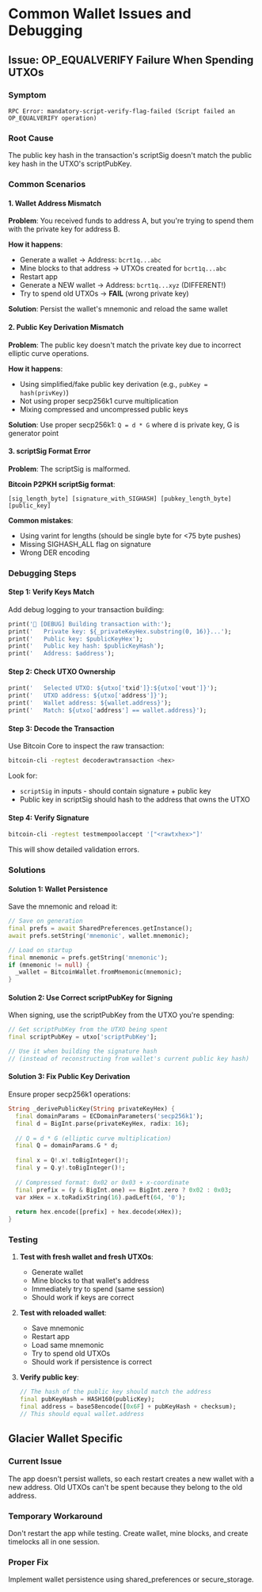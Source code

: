# Common Wallet Issues and Debugging

## Issue: OP_EQUALVERIFY Failure When Spending UTXOs

### Symptom
```
RPC Error: mandatory-script-verify-flag-failed (Script failed an OP_EQUALVERIFY operation)
```

### Root Cause
The public key hash in the transaction's scriptSig doesn't match the public key hash in the UTXO's scriptPubKey.

### Common Scenarios

#### 1. Wallet Address Mismatch
**Problem**: You received funds to address A, but you're trying to spend them with the private key for address B.

**How it happens**:
- Generate a wallet → Address: `bcrt1q...abc`
- Mine blocks to that address → UTXOs created for `bcrt1q...abc`
- Restart app
- Generate a NEW wallet → Address: `bcrt1q...xyz` (DIFFERENT!)
- Try to spend old UTXOs → **FAIL** (wrong private key)

**Solution**: Persist the wallet's mnemonic and reload the same wallet

####  2. Public Key Derivation Mismatch
**Problem**: The public key doesn't match the private key due to incorrect elliptic curve operations.

**How it happens**:
- Using simplified/fake public key derivation (e.g., `pubKey = hash(privKey)`)
- Not using proper secp256k1 curve multiplication
- Mixing compressed and uncompressed public keys

**Solution**: Use proper secp256k1: `Q = d * G` where d is private key, G is generator point

#### 3. scriptSig Format Error
**Problem**: The scriptSig is malformed.

**Bitcoin P2PKH scriptSig format**:
```
[sig_length_byte] [signature_with_SIGHASH] [pubkey_length_byte] [public_key]
```

**Common mistakes**:
- Using varint for lengths (should be single byte for <75 byte pushes)
- Missing SIGHASH_ALL flag on signature
- Wrong DER encoding

### Debugging Steps

#### Step 1: Verify Keys Match
Add debug logging to your transaction building:

```dart
print('🔑 [DEBUG] Building transaction with:');
print('   Private key: ${_privateKeyHex.substring(0, 16)}...');
print('   Public key: $publicKeyHex');
print('   Public key hash: $publicKeyHash');
print('   Address: $address');
```

#### Step 2: Check UTXO Ownership
```dart
print('   Selected UTXO: ${utxo['txid']}:${utxo['vout']}');
print('   UTXO address: ${utxo['address']}');
print('   Wallet address: ${wallet.address}');
print('   Match: ${utxo['address'] == wallet.address}');
```

#### Step 3: Decode the Transaction
Use Bitcoin Core to inspect the raw transaction:

```bash
bitcoin-cli -regtest decoderawtransaction <hex>
```

Look for:
- `scriptSig` in inputs - should contain signature + public key
- Public key in scriptSig should hash to the address that owns the UTXO

#### Step 4: Verify Signature
```bash
bitcoin-cli -regtest testmempoolaccept '["<rawtxhex>"]'
```

This will show detailed validation errors.

### Solutions

#### Solution 1: Wallet Persistence
Save the mnemonic and reload it:

```dart
// Save on generation
final prefs = await SharedPreferences.getInstance();
await prefs.setString('mnemonic', wallet.mnemonic);

// Load on startup
final mnemonic = prefs.getString('mnemonic');
if (mnemonic != null) {
  _wallet = BitcoinWallet.fromMnemonic(mnemonic);
}
```

#### Solution 2: Use Correct scriptPubKey for Signing
When signing, use the scriptPubKey from the UTXO you're spending:

```dart
// Get scriptPubKey from the UTXO being spent
final scriptPubKey = utxo['scriptPubKey'];

// Use it when building the signature hash
// (instead of reconstructing from wallet's current public key hash)
```

#### Solution 3: Fix Public Key Derivation
Ensure proper secp256k1 operations:

```dart
String _derivePublicKey(String privateKeyHex) {
  final domainParams = ECDomainParameters('secp256k1');
  final d = BigInt.parse(privateKeyHex, radix: 16);
  
  // Q = d * G (elliptic curve multiplication)
  final Q = domainParams.G * d;
  
  final x = Q!.x!.toBigInteger()!;
  final y = Q.y!.toBigInteger()!;
  
  // Compressed format: 0x02 or 0x03 + x-coordinate
  final prefix = (y & BigInt.one) == BigInt.zero ? 0x02 : 0x03;
  var xHex = x.toRadixString(16).padLeft(64, '0');
  
  return hex.encode([prefix] + hex.decode(xHex));
}
```

### Testing

1. **Test with fresh wallet and fresh UTXOs**:
   - Generate wallet
   - Mine blocks to that wallet's address
   - Immediately try to spend (same session)
   - Should work if keys are correct

2. **Test with reloaded wallet**:
   - Save mnemonic
   - Restart app
   - Load same mnemonic
   - Try to spend old UTXOs
   - Should work if persistence is correct

3. **Verify public key**:
   ```dart
   // The hash of the public key should match the address
   final pubKeyHash = HASH160(publicKey);
   final address = base58encode([0x6F] + pubKeyHash + checksum);
   // This should equal wallet.address
   ```

## Glacier Wallet Specific

### Current Issue
The app doesn't persist wallets, so each restart creates a new wallet with a new address. Old UTXOs can't be spent because they belong to the old address.

### Temporary Workaround
Don't restart the app while testing. Create wallet, mine blocks, and create timelocks all in one session.

### Proper Fix
Implement wallet persistence using shared_preferences or secure_storage.
